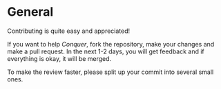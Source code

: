 # General

Contributing is quite easy and appreciated!

If you want to help *Conquer*, fork the repository, make your changes and make a pull request.
In the next 1-2 days, you will get feedback and if everything is okay, it will be merged.

To make the review faster, please split up your commit into several small ones.
